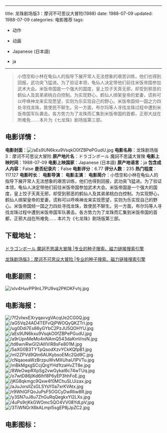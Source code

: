 
---
title: 龙珠剧场版3：摩诃不可思议大冒险(1988)
date: 1988-07-09
updated: 1988-07-09
categories: 电影推荐
tags:
- 动作
- 动画

- Japanese (日本語)
- ja
---


> 小悟空和小林在龟仙人的指导下展开常人无法想象的艰苦训练，他们也得到回报，武功突飞猛进。为了验证本领，龟仙人决定带他们前往米饭帝国参加武术大会。米饭帝国是一个强大的国度，皇上饺子天真无邪，却受到邪恶的鹤仙人及其弟弟桃白白控制。为实现野心，鹤仙人绑架皇帝的爱妻，谎称可以呼唤神龙来实现愿望，实则为乐实现自己的野心。米饭帝国倾一国之力四处寻找龙珠，致使民不聊生。另一方面，布尔玛等人寻找龙珠过程中遭到米饭帝国军队袭击。各方势力为了龙珠而汇集到米饭帝国的首都，正邪大战在所难免…… 本片为《七龙珠》剧场版第三部。

## **电影详情**：

**电影封面**：<img src="https://image.tmdb.org/t/p/w200/aEs9UN6kxu9VsqkO0fZBPePGudU.jpg" alt="/aEs9UN6kxu9VsqkO0fZBPePGudU.jpg" title="/aEs9UN6kxu9VsqkO0fZBPePGudU.jpg">
**电影名称**：龙珠剧场版3：摩诃不可思议大冒险
**原产地片名**：ドラゴンボール 魔訶不思議大冒険
**电影上映时间**：1988-07-09
**电影上映国家**：Japanese (日本語)
**原产地语言**：ja
**包含成人内容**：False
**是否纪录片**：False
**电影评分**：6.77
**评分人数**：235
**热门程度**：117.127
**电影时长**：
**电影导演**：
**电影主演**：
**电影简介**：小悟空和小林在龟仙人的指导下展开常人无法想象的艰苦训练，他们也得到回报，武功突飞猛进。为了验证本领，龟仙人决定带他们前往米饭帝国参加武术大会。米饭帝国是一个强大的国度，皇上饺子天真无邪，却受到邪恶的鹤仙人及其弟弟桃白白控制。为实现野心，鹤仙人绑架皇帝的爱妻，谎称可以呼唤神龙来实现愿望，实则为乐实现自己的野心。米饭帝国倾一国之力四处寻找龙珠，致使民不聊生。另一方面，布尔玛等人寻找龙珠过程中遭到米饭帝国军队袭击。各方势力为了龙珠而汇集到米饭帝国的首都，正邪大战在所难免…… 本片为《七龙珠》剧场版第三部。

## **下载地址**：
[ドラゴンボール 魔訶不思議大冒険 |专业的种子搜索、磁力链接搜索引擎](https://movie.amd794.com:2083/?search=%E3%83%89%E3%83%A9%E3%82%B4%E3%83%B3%E3%83%9C%E3%83%BC%E3%83%AB%20%E9%AD%94%E8%A8%B6%E4%B8%8D%E6%80%9D%E8%AD%B0%E5%A4%A7%E5%86%92%E9%99%BA&ordering=&mode=match_phrase&page_size=10&page=1)

[龙珠剧场版3：摩诃不可思议大冒险 |专业的种子搜索、磁力链接搜索引擎](https://movie.amd794.com:2083/?search=%E9%BE%99%E7%8F%A0%E5%89%A7%E5%9C%BA%E7%89%883%EF%BC%9A%E6%91%A9%E8%AF%83%E4%B8%8D%E5%8F%AF%E6%80%9D%E8%AE%AE%E5%A4%A7%E5%86%92%E9%99%A9&ordering=&mode=match_phrase&page_size=10&page=1)
 

## **电影剧照**：
<img src="https://image.tmdb.org/t/p/original/xIv4HuvPP9nL7PU9vq2PKOKFvhj.jpg" alt="/xIv4HuvPP9nL7PU9vq2PKOKFvhj.jpg" title="/xIv4HuvPP9nL7PU9vq2PKOKFvhj.jpg">

## **电影海报**：
<img src="https://image.tmdb.org/t/p/original/7f2vIwxEXryqavvgVAcqUe2CG0Q.jpg" alt="/7f2vIwxEXryqavvgVAcqUe2CG0Q.jpg" title="/7f2vIwxEXryqavvgVAcqUe2CG0Q.jpg"><img src="https://image.tmdb.org/t/p/original/aG5Vq24AD4TEFvQjPWOQyQKZTri.jpg" alt="/aG5Vq24AD4TEFvQjPWOQyQKZTri.jpg" title="/aG5Vq24AD4TEFvQjPWOQyQKZTri.jpg"><img src="https://image.tmdb.org/t/p/original/ug0Ddi7Es86yGYbC2PzJU5QOHYU.jpg" alt="/ug0Ddi7Es86yGYbC2PzJU5QOHYU.jpg" title="/ug0Ddi7Es86yGYbC2PzJU5QOHYU.jpg"><img src="https://image.tmdb.org/t/p/original/aEs9UN6kxu9VsqkO0fZBPePGudU.jpg" alt="/aEs9UN6kxu9VsqkO0fZBPePGudU.jpg" title="/aEs9UN6kxu9VsqkO0fZBPePGudU.jpg"><img src="https://image.tmdb.org/t/p/original/a9rUpnMeMo4nNAmQ543daKmVnsN.jpg" alt="/a9rUpnMeMo4nNAmQ543daKmVnsN.jpg" title="/a9rUpnMeMo4nNAmQ543daKmVnsN.jpg"><img src="https://image.tmdb.org/t/p/original/td6wniRwGI2iAlIlViR8sFe801M.jpg" alt="/td6wniRwGI2iAlIlViR8sFe801M.jpg" title="/td6wniRwGI2iAlIlViR8sFe801M.jpg"><img src="https://image.tmdb.org/t/p/original/5aXG0B3TYTpQsodXzvYCkKQfpB1.jpg" alt="/5aXG0B3TYTpQsodXzvYCkKQfpB1.jpg" title="/5aXG0B3TYTpQsodXzvYCkKQfpB1.jpg"><img src="https://image.tmdb.org/t/p/original/ml2ZPVd9Qtn6AUKybsoEMc2Qd9C.jpg" alt="/ml2ZPVd9Qtn6AUKybsoEMc2Qd9C.jpg" title="/ml2ZPVd9Qtn6AUKybsoEMc2Qd9C.jpg"><img src="https://image.tmdb.org/t/p/original/cNqaoeaWzBrzpuWvMXUhaU1PVTu.jpg" alt="/cNqaoeaWzBrzpuWvMXUhaU1PVTu.jpg" title="/cNqaoeaWzBrzpuWvMXUhaU1PVTu.jpg"><img src="https://image.tmdb.org/t/p/original/mBkMgxgSCcjQrgYHd1tzaHvZT8e.jpg" alt="/mBkMgxgSCcjQrgYHd1tzaHvZT8e.jpg" title="/mBkMgxgSCcjQrgYHd1tzaHvZT8e.jpg"><img src="https://image.tmdb.org/t/p/original/8WeOwpRXpSg2vwGykaI6c74wTUq.jpg" alt="/8WeOwpRXpSg2vwGykaI6c74wTUq.jpg" title="/8WeOwpRXpSg2vwGykaI6c74wTUq.jpg"><img src="https://image.tmdb.org/t/p/original/o7wtD86jIKd6lhf8P6yEP3hhFoE.jpg" alt="/o7wtD86jIKd6lhf8P6yEP3hhFoE.jpg" title="/o7wtD86jIKd6lhf8P6yEP3hhFoE.jpg"><img src="https://image.tmdb.org/t/p/original/jKG8qkmgc9Qxw4f0MChuSLUizax.jpg" alt="/jKG8qkmgc9Qxw4f0MChuSLUizax.jpg" title="/jKG8qkmgc9Qxw4f0MChuSLUizax.jpg"><img src="https://image.tmdb.org/t/p/original/aJuJorsIlZsGLSYsY0a7xrKVAtx.jpg" alt="/aJuJorsIlZsGLSYsY0a7xrKVAtx.jpg" title="/aJuJorsIlZsGLSYsY0a7xrKVAtx.jpg"><img src="https://image.tmdb.org/t/p/original/r9WhIGFQoJuPsF5OGCyDwRIiw8R.jpg" alt="/r9WhIGFQoJuPsF5OGCyDwRIiw8R.jpg" title="/r9WhIGFQoJuPsF5OGCyDwRIiw8R.jpg"><img src="https://image.tmdb.org/t/p/original/y3SN7uJ8u7ZhGuRqQegkxYl2LXs.jpg" alt="/y3SN7uJ8u7ZhGuRqQegkxYl2LXs.jpg" title="/y3SN7uJ8u7ZhGuRqQegkxYl2LXs.jpg"><img src="https://image.tmdb.org/t/p/original/4uPs9rjKkGWOmc5QO4VV08YdLpV.jpg" alt="/4uPs9rjKkGWOmc5QO4VV08YdLpV.jpg" title="/4uPs9rjKkGWOmc5QO4VV08YdLpV.jpg"><img src="https://image.tmdb.org/t/p/original/3TiWNGrX6kALmpI5sgEP8jJpZC2.jpg" alt="/3TiWNGrX6kALmpI5sgEP8jJpZC2.jpg" title="/3TiWNGrX6kALmpI5sgEP8jJpZC2.jpg">

## **电影图标**：

